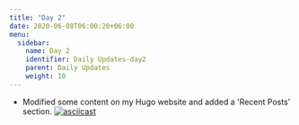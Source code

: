 ```yaml
---
title: "Day 2"
date: 2020-06-08T06:00:20+06:00
menu:
  sidebar:
    name: Day 2
    identifier: Daily Updates-day2
    parent: Daily Updates
    weight: 10
---
```



- Modified some content on my Hugo website and added a 'Recent Posts' section.
[![asciicast](https://asciinema.org/a/8fz6ypSTsmjIl5ytvbKNyFR5D.svg)](https://asciinema.org/a/8fz6ypSTsmjIl5ytvbKNyFR5D)

